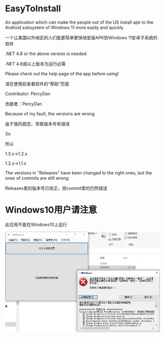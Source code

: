 # EasyToInstall
An application which can make the people out of the US install apk to the Android subsystem of Windows 11 more easily and quickly

一个让美国以外地区的人们能更简单更快地安装APK到Windows 11安卓子系统的软件

.NET 4.8 or the above version is needed

.NET 4.8或以上版本为运行必需

Please check out the help page of the app before using!

请在使用前查看软件的“帮助”页面

Contributor: PercyDan

贡献者：PercyDan

Because of my fault, the versions are wrong

由于我的疏忽，导致版本号有错误

So

所以

1.3.x->1.2.x

1.2.x->1.1.x

The versions in "Releases" have been changed to the right ones, but the ones of commits are still wrong

Releases里的版本号已改正，但commit里的仍然错误

# Windows10用户请注意

此应用不能在Windows10上运行

![img](/BugInWin10.png)
